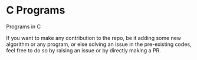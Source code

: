 # C Programs
Programs in C 

If you want to make any contribution to the repo, be it adding some new algorithm or any program, or else solving an issue in the pre-existing codes, feel free to do so by raising an issue or by directly making a PR.
